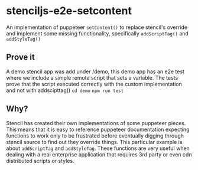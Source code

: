 # stenciljs-e2e-setcontent
An implementation of puppeteer `setContent()` to replace stencil's override and implement some missing functionality, specifically `addScriptTag()` and `addStyleTag()`

## Prove it

A demo stencil app was add under /demo, this demo app has an e2e test where we include a simple remote script that sets a variable. The tests prove that the script executed correctly with the custom implementation and not with addscipttag()
`cd demo`
`npm run test`

## Why?
Stencil has created their own implementations of some puppeteer pieces. This means that it is easy to reference puppeteer documentation expecting functions to work only to be frustrated before eventually digging through stencil source to find out they override things. 
This particular example is about `addScriptTag` and `addStyleTag`. These functions are very useful when dealing with a real enterprise application that requires 3rd party or even cdn distributed scripts or styles.
